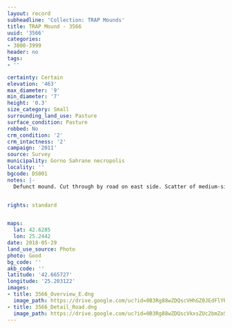 ```yaml
---
layout: record
subheadline: 'Collection: TRAP Mounds'
title: TRAP Mound - 3566
uuid: '3566'
categories:
- 3000-3999
header: no
tags:
- ''

certainty: Certain
elevation: '463'
max_diameter: '9'
min_diameter: '7'
height: '0.3'
size_category: Small
surrounding_land_use: Pasture
surface_condition: Pasture
robbed: No
crm_condition: '2'
crm_intactness: '2'
campaign: '2011'
source: Survey
municipality: Gorno Sahrane necropolis
locality: ''
bgcode: DS001
notes: |-
  Defunct mound. Cut through by road on east side. Scatter of medium-sized stones. No obvious robbers' trench's.


rights: standard


maps:
  lat: 42.6285
  lon: 25.2442
date: 2018-05-29
land_use_source: Photo
photo: Good
bg_code: ''
akb_code: ''
latitude: '42.665727'
longitude: '25.203122'
images:
- title: 3566_Overview_E.dng
  image_path: https://drive.google.com/uc?id=0B3Rg88wZDQscVHhGZ0JEdFlYb0U
- title: 3566_Detail_Road.dng
  image_path: https://drive.google.com/uc?id=0B3Rg88wZDQscVkxsZUc2bmZoS2M
---
```

